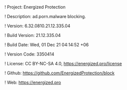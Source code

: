 ! Project: Energized Protection

! Description: ad.porn.malware blocking.

! Version: 6.32.0810.21.12.335.04

! Build Version: 21.12.335.04

! Build Date: Wed, 01 Dec 21 04:14:52 +06

! Version Code: 3350414

! License: CC BY-NC-SA 4.0, https://energized.pro/license

! Github: https://github.com/EnergizedProtection/block

! Web: https://energized.pro
